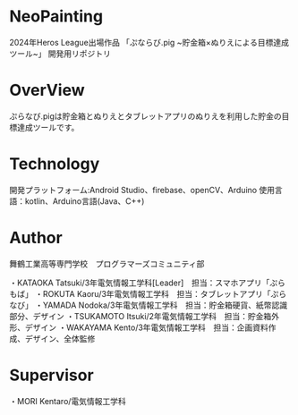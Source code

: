 # NeoPainting
2024年Heros League出場作品 「ぷならび.pig ~貯金箱×ぬりえによる目標達成ツール~」
開発用リポジトリ

# OverView
ぷらなび.pigは貯金箱とぬりえとタブレットアプリのぬりえを利用した貯金の目標達成ツールです。

# Technology
開発プラットフォーム:Android Studio、firebase、openCV、Arduino
使用言語：kotlin、Arduino言語(Java、C++)

# Author
舞鶴工業高等専門学校　プログラマーズコミュニティ部

・KATAOKA Tatsuki/3年電気情報工学科[Leader]　担当：スマホアプリ「ぷらもば」
・ROKUTA Kaoru/3年電気情報工学科　担当：タブレットアプリ「ぷらなび」
・YAMADA Nodoka/3年電気情報工学科　担当：貯金箱硬貨、紙幣認識部分、デザイン
・TSUKAMOTO Itsuki/2年電気情報工学科　担当：貯金箱外形、デザイン
・WAKAYAMA Kento/3年電気情報工学科　担当：企画資料作成、デザイン、全体監修

# Supervisor
・MORI Kentaro/電気情報工学科
